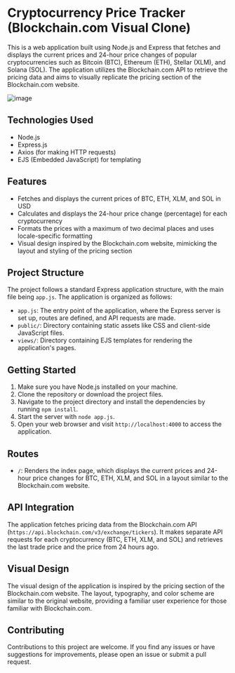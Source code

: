 # Cryptocurrency Price Tracker (Blockchain.com Visual Clone)

This is a web application built using Node.js and Express that fetches and displays the current prices and 24-hour price changes of popular cryptocurrencies such as Bitcoin (BTC), Ethereum (ETH), Stellar (XLM), and Solana (SOL). The application utilizes the Blockchain.com API to retrieve the pricing data and aims to visually replicate the pricing section of the Blockchain.com website.

![image](https://github.com/mirelesDavid/mirelesDavid-Projects/assets/141588489/67cea702-4326-448a-bff8-4d684ae87156)

## Technologies Used

- Node.js
- Express.js
- Axios (for making HTTP requests)
- EJS (Embedded JavaScript) for templating

## Features

- Fetches and displays the current prices of BTC, ETH, XLM, and SOL in USD
- Calculates and displays the 24-hour price change (percentage) for each cryptocurrency
- Formats the prices with a maximum of two decimal places and uses locale-specific formatting
- Visual design inspired by the Blockchain.com website, mimicking the layout and styling of the pricing section

## Project Structure

The project follows a standard Express application structure, with the main file being `app.js`. The application is organized as follows:

- `app.js`: The entry point of the application, where the Express server is set up, routes are defined, and API requests are made.
- `public/`: Directory containing static assets like CSS and client-side JavaScript files.
- `views/`: Directory containing EJS templates for rendering the application's pages.

## Getting Started

1. Make sure you have Node.js installed on your machine.
2. Clone the repository or download the project files.
3. Navigate to the project directory and install the dependencies by running `npm install`.
4. Start the server with `node app.js`.
5. Open your web browser and visit `http://localhost:4000` to access the application.

## Routes

- `/`: Renders the index page, which displays the current prices and 24-hour price changes for BTC, ETH, XLM, and SOL in a layout similar to the Blockchain.com website.

## API Integration

The application fetches pricing data from the Blockchain.com API (`https://api.blockchain.com/v3/exchange/tickers`). It makes separate API requests for each cryptocurrency (BTC, ETH, XLM, and SOL) and retrieves the last trade price and the price from 24 hours ago.

## Visual Design

The visual design of the application is inspired by the pricing section of the Blockchain.com website. The layout, typography, and color scheme are similar to the original website, providing a familiar user experience for those familiar with Blockchain.com.

## Contributing

Contributions to this project are welcome. If you find any issues or have suggestions for improvements, please open an issue or submit a pull request.
